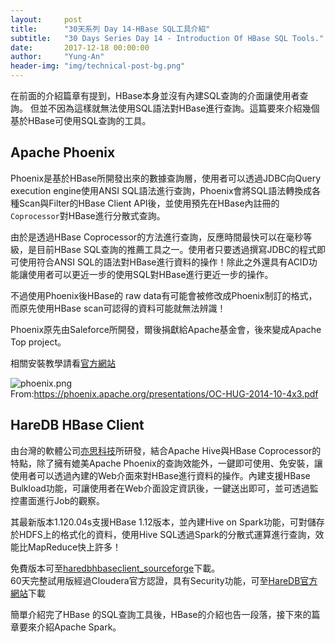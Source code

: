 ```yaml
---
layout:     post
title:      "30天系列 Day 14-HBase SQL工具介紹"
subtitle:   "30 Days Series Day 14 - Introduction Of HBase SQL Tools."
date:       2017-12-18 00:00:00
author:     "Yung-An"
header-img: "img/technical-post-bg.png"
---
```


在前面的介紹篇章有提到，HBase本身並沒有內建SQL查詢的介面讓使用者查詢。
但並不因為這樣就無法使用SQL語法對HBase進行查詢。這篇要來介紹幾個基於HBase可使用SQL查詢的工具。

## Apache Phoenix

Phoenix是基於HBase所開發出來的數據查詢層，使用者可以透過JDBC向Query execution engine使用ANSI SQL語法進行查詢，Phoenix會將SQL語法轉換成各種Scan與Filter的HBase Client API後，並使用預先在HBase內註冊的`Coprocessor`對HBase進行分散式查詢。    

由於是透過HBase Coprocessor的方法進行查詢，反應時間最快可以在毫秒等級，是目前HBase SQL查詢的推薦工具之一。使用者只要透過撰寫JDBC的程式即可使用符合ANSI SQL的語法對HBase進行資料的操作！除此之外還具有ACID功能讓使用者可以更近一步的使用SQL對HBase進行更近一步的操作。

不過使用Phoenix後HBase的 raw data有可能會被修改成Phoenix制訂的格式，而原先使用HBase scan可認得的資料可能就無法辨識！

Phoenix原先由Saleforce所開發，爾後捐獻給Apache基金會，後來變成Apache Top project。

相關安裝教學請看[官方網站][phoenix_official]

![phoenix.png](../../../../img/30_days/phoenix.png)    
From:https://phoenix.apache.org/presentations/OC-HUG-2014-10-4x3.pdf

## HareDB HBase Client

由台灣的軟體公司[亦思科技][is_land]所研發，結合Apache Hive與HBase Coprocessor的特點，除了擁有媲美Apache Phoenix的查詢效能外，一鍵即可使用、免安裝，讓使用者可以透過內建的Web介面來對HBase進行資料的操作。內建支援HBase Bulkload功能，可讓使用者在Web介面設定資訊後，一鍵送出即可，並可透過監控畫面進行Job的觀察。

其最新版本1.120.04s支援HBase 1.12版本，並內建Hive on Spark功能，可對儲存於HDFS上的格式化的資料，使用Hive SQL透過Spark的分散式運算進行查詢，效能比MapReduce快上許多！

免費版本可至[haredbhbaseclient_sourceforge][haredbhbaseclient_official]下載。    
60天完整試用版經過Cloudera官方認證，具有Security功能，可至[HareDB官方網站][haredbhbaseclient_official]下載

[phoenix_official]: http://phoenix.apache.org/
[is_land]: https://www.is-land.com.tw
[haredbhbaseclient_sourceforge]: https://sourceforge.net/projects/haredbhbaseclie/files/
[haredbhbaseclient_official]: http://www.haredb.com/HareDB/src_ap/Download_HBaseClient.aspx?l=4

簡單介紹完了HBase 的SQL查詢工具後，HBase的介紹也告一段落，接下來的篇章要來介紹Apache Spark。
